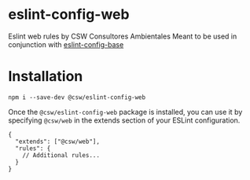 # eslint-config-web
Eslint web rules by CSW Consultores Ambientales
Meant to be used in conjunction with [eslint-config-base](https://github.com/cswcl/eslint-config-base)

# Installation
`npm i --save-dev @csw/eslint-config-web`

Once the `@csw/eslint-config-web` package is installed, you can use it by specifying `@csw/web` in the extends section of your ESLint configuration.

```
{
  "extends": ["@csw/web"],
  "rules": {
    // Additional rules...
  }
}
```
